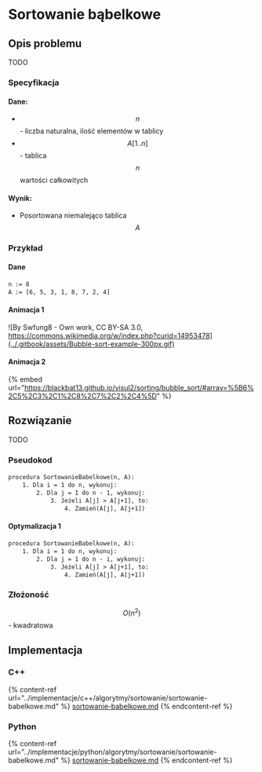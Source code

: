 # Sortowanie bąbelkowe

## Opis problemu

TODO

### Specyfikacja

#### Dane:

* $$n$$ - liczba naturalna, ilość elementów w tablicy
* $$A[1..n]$$ - tablica $$n$$ wartości całkowitych

#### Wynik:

* Posortowana niemalejąco tablica $$A$$ 

### Przykład

#### Dane

```
n := 8
A := [6, 5, 3, 1, 8, 7, 2, 4]
```

#### Animacja 1

![By Swfung8 - Own work, CC BY-SA 3.0, https://commons.wikimedia.org/w/index.php?curid=14953478](../.gitbook/assets/Bubble-sort-example-300px.gif)

#### Animacja 2

{% embed url="https://blackbat13.github.io/visul2/sorting/bubble_sort/#array=%5B6%2C5%2C3%2C1%2C8%2C7%2C2%2C4%5D" %}

## Rozwiązanie

TODO

### Pseudokod

```
procedura SortowanieBabelkowe(n, A):
    1. Dla i = 1 do n, wykonuj:
        2. Dla j = 1 do n - 1, wykonuj:
            3. Jeżeli A[j] > A[j+1], to:
                4. Zamień(A[j], A[j+1])
```

#### Optymalizacja 1

```
procedura SortowanieBabelkowe(n, A):
    1. Dla i = 1 do n, wykonuj:
        2. Dla j = 1 do n - i, wykonuj:
            3. Jeżeli A[j] > A[j+1], to:
                4. Zamień(A[j], A[j+1])
```

### Złożoność

$$O(n^2)$$  - kwadratowa

## Implementacja

### C++

{% content-ref url="../implementacje/c++/algorytmy/sortowanie/sortowanie-babelkowe.md" %}
[sortowanie-babelkowe.md](../implementacje/c++/algorytmy/sortowanie/sortowanie-babelkowe.md)
{% endcontent-ref %}

### Python

{% content-ref url="../implementacje/python/algorytmy/sortowanie/sortowanie-babelkowe.md" %}
[sortowanie-babelkowe.md](../implementacje/python/algorytmy/sortowanie/sortowanie-babelkowe.md)
{% endcontent-ref %}
